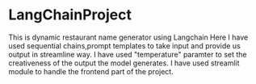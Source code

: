 # LangChainProject
This is dynamic restaurant name generator using Langchain
Here I have used sequential chains,prompt templates to take input and provide us output in streamline way.
I have used "temperature" paramter to set the creativeness of the output the model generates.
I have used streamlit module to handle the frontend part of the project.


